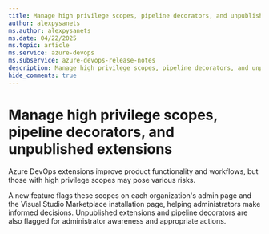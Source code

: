 ```yaml
---
title: Manage high privilege scopes, pipeline decorators, and unpublished extensions
author: alexpysanets
ms.author: alexpysanets
ms.date: 04/22/2025
ms.topic: article
ms.service: azure-devops
ms.subservice: azure-devops-release-notes
description: Manage high privilege scopes, pipeline decorators, and unpublished extensions
hide_comments: true
---
```


# Manage high privilege scopes, pipeline decorators, and unpublished extensions

Azure DevOps extensions improve product functionality and workflows, but those with high privilege scopes may pose various risks. 

A new feature flags these scopes on each organization's admin page and the Visual Studio Marketplace installation page, helping administrators make informed decisions. Unpublished extensions and pipeline decorators are also flagged for administrator awareness and appropriate actions.
